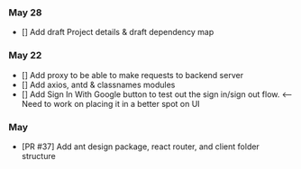 <!-- add PR # and description -->

### May 28
- [] Add draft Project details & draft dependency map
### May 22
- [] Add proxy to be able to make requests to backend server
- [] Add axios, antd & classnames modules
- [] Add Sign In With Google button to test out the sign in/sign out flow. <-- Need to work on placing it in a better spot on UI
### May
- [PR #37] Add ant design package, react router, and client folder structure

